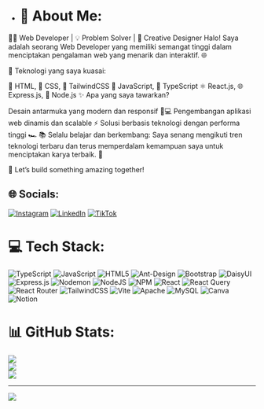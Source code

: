 
- # 💫 About Me:
👨‍💻 Web Developer | 💡 Problem Solver | 🎨 Creative Designer
Halo! Saya adalah seorang Web Developer yang memiliki semangat tinggi dalam menciptakan pengalaman web yang menarik dan interaktif. 🌐

🔧 Teknologi yang saya kuasai:

📜 HTML, 🎨 CSS, 🚀 TailwindCSS
🌟 JavaScript, 🔷 TypeScript
⚛️ React.js, 🌐 Express.js, 🌳 Node.js
✨ Apa yang saya tawarkan?

Desain antarmuka yang modern dan responsif 📱💻
Pengembangan aplikasi web dinamis dan scalable ⚡
Solusi berbasis teknologi dengan performa tinggi 🏎️
📚 Selalu belajar dan berkembang: Saya senang mengikuti tren teknologi terbaru dan terus memperdalam kemampuan saya untuk menciptakan karya terbaik. 🚀

🌟 Let’s build something amazing together!


## 🌐 Socials:
[![Instagram](https://img.shields.io/badge/Instagram-%23E4405F.svg?logo=Instagram&logoColor=white)](https://instagram.com/malvinnnn_23) [![LinkedIn](https://img.shields.io/badge/LinkedIn-%230077B5.svg?logo=linkedin&logoColor=white)](https://linkedin.com/in/malvin-code) [![TikTok](https://img.shields.io/badge/TikTok-%23000000.svg?logo=TikTok&logoColor=white)](https://tiktok.com/@HiraitoCode) 

# 💻 Tech Stack:
![TypeScript](https://img.shields.io/badge/typescript-%23007ACC.svg?style=for-the-badge&logo=typescript&logoColor=white) ![JavaScript](https://img.shields.io/badge/javascript-%23323330.svg?style=for-the-badge&logo=javascript&logoColor=%23F7DF1E) ![HTML5](https://img.shields.io/badge/html5-%23E34F26.svg?style=for-the-badge&logo=html5&logoColor=white) ![Ant-Design](https://img.shields.io/badge/-AntDesign-%230170FE?style=for-the-badge&logo=ant-design&logoColor=white) ![Bootstrap](https://img.shields.io/badge/bootstrap-%238511FA.svg?style=for-the-badge&logo=bootstrap&logoColor=white) ![DaisyUI](https://img.shields.io/badge/daisyui-5A0EF8?style=for-the-badge&logo=daisyui&logoColor=white) ![Express.js](https://img.shields.io/badge/express.js-%23404d59.svg?style=for-the-badge&logo=express&logoColor=%2361DAFB) ![Nodemon](https://img.shields.io/badge/NODEMON-%23323330.svg?style=for-the-badge&logo=nodemon&logoColor=%BBDEAD) ![NodeJS](https://img.shields.io/badge/node.js-6DA55F?style=for-the-badge&logo=node.js&logoColor=white) ![NPM](https://img.shields.io/badge/NPM-%23CB3837.svg?style=for-the-badge&logo=npm&logoColor=white) ![React](https://img.shields.io/badge/react-%2320232a.svg?style=for-the-badge&logo=react&logoColor=%2361DAFB) ![React Query](https://img.shields.io/badge/-React%20Query-FF4154?style=for-the-badge&logo=react%20query&logoColor=white) ![React Router](https://img.shields.io/badge/React_Router-CA4245?style=for-the-badge&logo=react-router&logoColor=white) ![TailwindCSS](https://img.shields.io/badge/tailwindcss-%2338B2AC.svg?style=for-the-badge&logo=tailwind-css&logoColor=white) ![Vite](https://img.shields.io/badge/vite-%23646CFF.svg?style=for-the-badge&logo=vite&logoColor=white) ![Apache](https://img.shields.io/badge/apache-%23D42029.svg?style=for-the-badge&logo=apache&logoColor=white) ![MySQL](https://img.shields.io/badge/mysql-4479A1.svg?style=for-the-badge&logo=mysql&logoColor=white) ![Canva](https://img.shields.io/badge/Canva-%2300C4CC.svg?style=for-the-badge&logo=Canva&logoColor=white) ![Notion](https://img.shields.io/badge/Notion-%23000000.svg?style=for-the-badge&logo=notion&logoColor=white)
# 📊 GitHub Stats:
![](https://github-readme-stats.vercel.app/api?username=HIraito23&theme=tokyonight&hide_border=false&include_all_commits=false&count_private=false)<br/>
![](https://github-readme-streak-stats.herokuapp.com/?user=HIraito23&theme=tokyonight&hide_border=false)<br/>
![](https://github-readme-stats.vercel.app/api/top-langs/?username=HIraito23&theme=tokyonight&hide_border=false&include_all_commits=false&count_private=false&layout=compact)

---
[![](https://visitcount.itsvg.in/api?id=HIraito23&icon=0&color=0)](https://visitcount.itsvg.in)

<!-- Proudly created with GPRM ( https://gprm.itsvg.in ) -->
